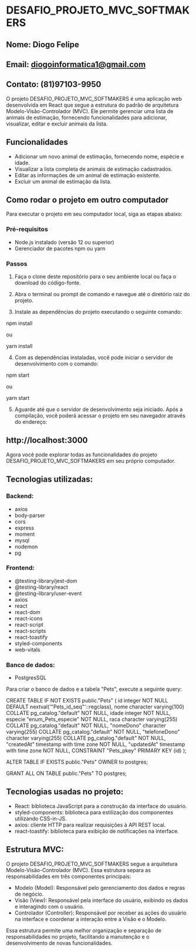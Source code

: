 # DESAFIO_PROJETO_MVC_SOFTMAKERS

## Nome: Diogo Felipe
## Email: diogoinformatica1@gmail.com
## Contato: (81)97103-9950

O projeto DESAFIO_PROJETO_MVC_SOFTMAKERS é uma aplicação web desenvolvida em React que segue a estrutura do padrão de arquitetura Modelo-Visão-Controlador (MVC). Ele permite gerenciar uma lista de animais de estimação, fornecendo funcionalidades para adicionar, visualizar, editar e excluir animais da lista.

## Funcionalidades
 - Adicionar um novo animal de estimação, fornecendo nome, espécie e idade.
 - Visualizar a lista completa de animais de estimação cadastrados.
 - Editar as informações de um animal de estimação existente.
 - Excluir um animal de estimação da lista.

## Como rodar o projeto em outro computador
Para executar o projeto em seu computador local, siga as etapas abaixo:

### Pré-requisitos
 - Node.js instalado (versão 12 ou superior)
 - Gerenciador de pacotes npm ou yarn

### Passos
1. Faça o clone deste repositório para o seu ambiente local ou faça o download do código-fonte.

2. Abra o terminal ou prompt de comando e navegue até o diretório raiz do projeto.

3. Instale as dependências do projeto executando o seguinte comando:

  npm install

  ou

  yarn install


 4. Com as dependências instaladas, você pode iniciar o servidor de desenvolvimento com o comando:

  npm start

  ou

  yarn start


 5. Aguarde até que o servidor de desenvolvimento seja iniciado. Após a compilação, você poderá acessar o projeto em seu navegador através do endereço:

## http://localhost:3000


Agora você pode explorar todas as funcionalidades do projeto DESAFIO_PROJETO_MVC_SOFTMAKERS em seu próprio computador.

## Tecnologias utilizadas:

### Backend:
- axios
- body-parser
- cors
- express
- moment
- mysql
- nodemon
- pg

### Frontend:
- @testing-library/jest-dom
- @testing-library/react
- @testing-library/user-event
- axios
- react
- react-dom
- react-icons
- react-script
- react-scripts
- react-toastify
- styled-components
- web-vitals

### Banco de dados:
- PostgresSQL

Para criar o banco de dados e a tabela "Pets", execute a seguinte query:

CREATE TABLE IF NOT EXISTS public."Pets" (
id integer NOT NULL DEFAULT nextval('"Pets_id_seq"'::regclass),
nome character varying(100) COLLATE pg_catalog."default" NOT NULL,
idade integer NOT NULL,
especie "enum_Pets_especie" NOT NULL,
raca character varying(255) COLLATE pg_catalog."default" NOT NULL,
"nomeDono" character varying(255) COLLATE pg_catalog."default" NOT NULL,
"telefoneDono" character varying(255) COLLATE pg_catalog."default" NOT NULL,
"createdAt" timestamp with time zone NOT NULL,
"updatedAt" timestamp with time zone NOT NULL,
CONSTRAINT "Pets_pkey" PRIMARY KEY (id)
);

ALTER TABLE IF EXISTS public."Pets"
OWNER to postgres;

GRANT ALL ON TABLE public."Pets" TO postgres;


## Tecnologias usadas no projeto:
- React: biblioteca JavaScript para a construção da interface do usuário.
- styled-components: biblioteca para estilização dos componentes utilizando CSS-in-JS.
- axios: cliente HTTP para realizar requisições à API REST local.
- react-toastify: biblioteca para exibição de notificações na interface.

## Estrutura MVC:
O projeto DESAFIO_PROJETO_MVC_SOFTMAKERS segue a arquitetura Modelo-Visão-Controlador (MVC). Essa estrutura separa as responsabilidades em três componentes principais:
- Modelo (Model): Responsável pelo gerenciamento dos dados e regras de negócio.
- Visão (View): Responsável pela interface do usuário, exibindo os dados e interagindo com o usuário.
- Controlador (Controller): Responsável por receber as ações do usuário na interface e coordenar a interação entre a Visão e o Modelo.

Essa estrutura permite uma melhor organização e separação de responsabilidades no projeto, facilitando a manutenção e o desenvolvimento de novas funcionalidades.
